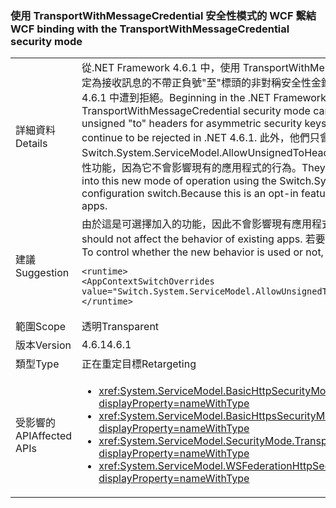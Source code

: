 ### <a name="wcf-binding-with-the-transportwithmessagecredential-security-mode"></a><span data-ttu-id="6da3c-101">使用 TransportWithMessageCredential 安全性模式的 WCF 繫結</span><span class="sxs-lookup"><span data-stu-id="6da3c-101">WCF binding with the TransportWithMessageCredential security mode</span></span>

|   |   |
|---|---|
|<span data-ttu-id="6da3c-102">詳細資料</span><span class="sxs-lookup"><span data-stu-id="6da3c-102">Details</span></span>|<span data-ttu-id="6da3c-103">從.NET Framework 4.6.1 中，使用 TransportWithMessageCredential 安全性模式的 WCF 繫結可以設定為接收訊息的不帶正負號&quot;至&quot;標頭的非對稱安全性金鑰。根據預設，不帶正負號&quot;至&quot;標頭會繼續.NET 4.6.1 中遭到拒絕。</span><span class="sxs-lookup"><span data-stu-id="6da3c-103">Beginning in the .NET Framework 4.6.1, WCF binding that uses the TransportWithMessageCredential security mode can be set up to receive messages with unsigned &quot;to&quot; headers for asymmetric security keys.By default, unsigned &quot;to&quot; headers will continue to be rejected in .NET 4.6.1.</span></span> <span data-ttu-id="6da3c-104">此外，他們只會接受如果 opts 進入作業使用 Switch.System.ServiceModel.AllowUnsignedToHeader 組態參數的這個新模式的應用程式。這是選擇性功能，因為它不會影響現有的應用程式的行為。</span><span class="sxs-lookup"><span data-stu-id="6da3c-104">They will only be accepted if an application opts into this new mode of operation using the Switch.System.ServiceModel.AllowUnsignedToHeader configuration switch.Because this is an opt-in feature, it should not affect the behavior of existing apps.</span></span>|
|<span data-ttu-id="6da3c-105">建議</span><span class="sxs-lookup"><span data-stu-id="6da3c-105">Suggestion</span></span>|<span data-ttu-id="6da3c-106">由於這是可選擇加入的功能，因此不會影響現有應用程式的行為。</span><span class="sxs-lookup"><span data-stu-id="6da3c-106">Because this is an opt-in feature, it should not affect the behavior of existing apps.</span></span> <span data-ttu-id="6da3c-107">若要控制是否使用新的行為，請使用下列組態設定：</span><span class="sxs-lookup"><span data-stu-id="6da3c-107">To control whether the new behavior is used or not, use the following configuration setting:</span></span><pre><code class="language-xml">&lt;runtime&gt;&#13;&#10;&lt;AppContextSwitchOverrides value=&quot;Switch.System.ServiceModel.AllowUnsignedToHeader=true&quot; /&gt;&#13;&#10;&lt;/runtime&gt;&#13;&#10;</code></pre>|
|<span data-ttu-id="6da3c-108">範圍</span><span class="sxs-lookup"><span data-stu-id="6da3c-108">Scope</span></span>|<span data-ttu-id="6da3c-109">透明</span><span class="sxs-lookup"><span data-stu-id="6da3c-109">Transparent</span></span>|
|<span data-ttu-id="6da3c-110">版本</span><span class="sxs-lookup"><span data-stu-id="6da3c-110">Version</span></span>|<span data-ttu-id="6da3c-111">4.6.1</span><span class="sxs-lookup"><span data-stu-id="6da3c-111">4.6.1</span></span>|
|<span data-ttu-id="6da3c-112">類型</span><span class="sxs-lookup"><span data-stu-id="6da3c-112">Type</span></span>|<span data-ttu-id="6da3c-113">正在重定目標</span><span class="sxs-lookup"><span data-stu-id="6da3c-113">Retargeting</span></span>|
|<span data-ttu-id="6da3c-114">受影響的 API</span><span class="sxs-lookup"><span data-stu-id="6da3c-114">Affected APIs</span></span>|<ul><li><xref:System.ServiceModel.BasicHttpSecurityMode.TransportWithMessageCredential?displayProperty=nameWithType></li><li><xref:System.ServiceModel.BasicHttpsSecurityMode.TransportWithMessageCredential?displayProperty=nameWithType></li><li><xref:System.ServiceModel.SecurityMode.TransportWithMessageCredential?displayProperty=nameWithType></li><li><xref:System.ServiceModel.WSFederationHttpSecurityMode.TransportWithMessageCredential?displayProperty=nameWithType></li></ul>|

